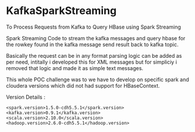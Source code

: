 # KafkaSparkStreaming
To Process Requests from Kafka to Query HBase using Spark Streaming

Spark Streaming Code to stream the kafka messages and query hbase for the rowkey found in the kafka message
send result back to kafka topic.

Basically the request can be in any format parsing logic can be added as per need, intitally i developed this for XML messages
but for simpliciy i removed that logic and made it as simple text messages.

This whole POC challenge was to we have to develop on specific spark and cloudera versions which did not had support
for HBaseContext.


Version Details :

    <spark.version>1.5.0-cdh5.5.1</spark.version>
    <kafka.version>0.9.1</kafka.version>
    <scala.version>2.10.0</scala.version>
    <hadoop.version>2.6.0-cdh5.5.1</hadoop.version>
    
